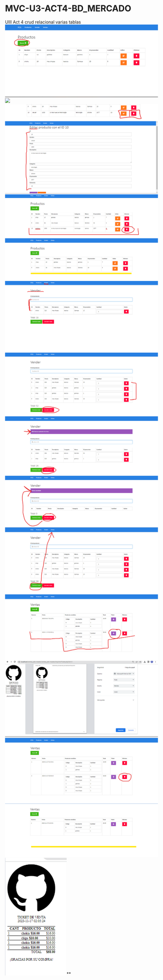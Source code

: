 # MVC-U3-ACT4-BD_MERCADO
UIII Act 4 crud relacional varias tablas
![](https://github.com/GuerreroA128/MVC-U3-ACT4-BD_MERCADO/blob/main/ventas_pdo-master/img/img1.png)
![](https://github.com/GuerreroA128/MVC-U3-ACT4-BD_MERCADO/blob/main/ventas_pdo-master/img/img2png)
![](https://github.com/GuerreroA128/MVC-U3-ACT4-BD_MERCADO/blob/main/ventas_pdo-master/img/img3.png)
![](https://github.com/GuerreroA128/MVC-U3-ACT4-BD_MERCADO/blob/main/ventas_pdo-master/img/img4.png)
![](https://github.com/GuerreroA128/MVC-U3-ACT4-BD_MERCADO/blob/main/ventas_pdo-master/img/img5.png)
![](https://github.com/GuerreroA128/MVC-U3-ACT4-BD_MERCADO/blob/main/ventas_pdo-master/img/img6.png)
![](https://github.com/GuerreroA128/MVC-U3-ACT4-BD_MERCADO/blob/main/ventas_pdo-master/img/img7.png)
![](https://github.com/GuerreroA128/MVC-U3-ACT4-BD_MERCADO/blob/main/ventas_pdo-master/img/img8.png)
![](https://github.com/GuerreroA128/MVC-U3-ACT4-BD_MERCADO/blob/main/ventas_pdo-master/img/img9.png)
![](https://github.com/GuerreroA128/MVC-U3-ACT4-BD_MERCADO/blob/main/ventas_pdo-master/img/img10.png)
![](https://github.com/GuerreroA128/MVC-U3-ACT4-BD_MERCADO/blob/main/ventas_pdo-master/img/img11.png)
![](https://github.com/GuerreroA128/MVC-U3-ACT4-BD_MERCADO/blob/main/ventas_pdo-master/img/img12.png)
![](https://github.com/GuerreroA128/MVC-U3-ACT4-BD_MERCADO/blob/main/ventas_pdo-master/img/img13.png)
![](https://github.com/GuerreroA128/MVC-U3-ACT4-BD_MERCADO/blob/main/ventas_pdo-master/img/img14.png)
![](https://github.com/GuerreroA128/MVC-U3-ACT4-BD_MERCADO/blob/main/ventas_pdo-master/img/img15.png)
![](https://github.com/GuerreroA128/MVC-U3-ACT4-BD_MERCADO/blob/main/ventas_pdo-master/img/img16.png)**
